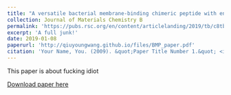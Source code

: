 ```yaml
---
title: "A versatile bacterial membrane-binding chimeric peptide with enhanced photodynamic antimicrobial activity"
collection: Journal of Materials Chemistry B
permalink: 'https://pubs.rsc.org/en/content/articlelanding/2019/tb/c8tb03094d#!divAbstract'
excerpt: 'A full junk!'
date: 2019-01-08
paperurl: 'http://qiuyoungwang.github.io/files/BMP_paper.pdf'
citation: 'Your Name, You. (2009). &quot;Paper Title Number 1.&quot; <i>Journal 1</i>. 1(1).'
---
```

This paper is about fucking idiot

[Download paper here](http://qiuyoungwang.github.io/files/BMP_paper.pdf)

